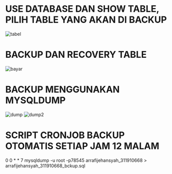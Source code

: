 # USE DATABASE DAN SHOW TABLE, PILIH TABLE YANG AKAN DI BACKUP
![tabel](https://user-images.githubusercontent.com/81984937/125171117-ad363e00-e1dc-11eb-9081-8fc3e6de2e39.JPG)

# BACKUP DAN RECOVERY TABLE 
![bayar](https://user-images.githubusercontent.com/81984937/125171135-c9d27600-e1dc-11eb-8eea-65242e7ea890.JPG)

# BACKUP MENGGUNAKAN MYSQLDUMP
![dump](https://user-images.githubusercontent.com/81984937/125171151-e66eae00-e1dc-11eb-9ede-3cf51fe81396.JPG)
![dump2](https://user-images.githubusercontent.com/81984937/125171155-e8387180-e1dc-11eb-930e-584875e2b099.JPG)

# SCRIPT  CRONJOB BACKUP OTOMATIS SETIAP JAM 12 MALAM
0 0 * * 7 mysqldump -u root -p78545 arrafijehansyah_311910668 >  arrafijehansyah_311910668_bckup.sql
